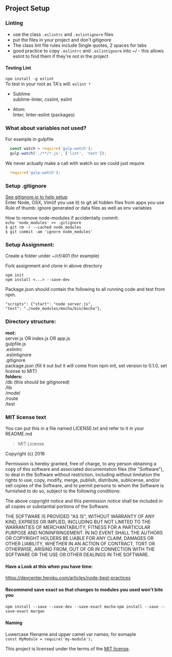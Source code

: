 ## Project Setup
### Linting
+ use the class `.eslintrc` and `.eslintignore` files
+ put the files in your project and don't gitignore  
+ The class lint file rules include Single quotes, 2 spaces for tabs  
+ good practice to copy `.eslintrc` and `.eslintignore`  into ~/ - this allows eslint to find them if they're not in the project

#### Testing Lint  
```npm install -g eslint```  
To test in your root as TA's will:  ```eslint *```  
* Sublime  
  sublime-linter, csslint, eslint

* Atom:  
  linter, linter-eslint (packages)

### What about variables not used?

For example in gulpfile

```javascript
  const watch = require('gulp-watch');
  gulp.watch('./**/*.js', ['lint', 'test']);
```

  We never actually make a call with watch so we could just require

```javascript
  require('gulp-watch');
```  

### Setup .gitignore
[See gitignore.io to help setup](https://www.google.com)  
Enter Node, OSX, Vim(if you use it) to git all hidden files from apps you use
Rule of thumb: ignore generated or data files as well as env variables

How to remove node-modules if accidentally commit:    
`echo 'node_modules' >> .gitignore`    
`$ git rm -r --cached node_modules`    
`$ git commit -am 'ignore node_modules'`  

### Setup Assignment:
Create a folder under ~/cf/401 (for example)

Fork assignment and clone in above directory

`npm init`  
`npm install <...> --save-dev`

Package.json should contain the following to all running code and test from npm.

`"scripts": {"start": "node server.js",`  
`"test": "./node_modules/mocha/bin/mocha"},`

### Directory structure:
**root:**   
server.js OR index.js OR app.js  
gulpfile.js  
.eslintrc  
.eslintignore  
.gitignore  
package.json (fill it out but it will come from npm init, set version to 0.1.0, set license to MIT)  
**folders:**  
/db  (this should be gitignored)  
/lib  
/model  
/route  
/test  

### MIT license text  
You can put this in a file named LICENSE.txt and refer to it in your README.md  
 > MIT License

 Copyright (c) 2016 <your name>

 Permission is hereby granted, free of charge, to any person obtaining a copy
 of this software and associated documentation files (the "Software"), to deal
 in the Software without restriction, including without limitation the rights
 to use, copy, modify, merge, publish, distribute, sublicense, and/or sell
 copies of the Software, and to permit persons to whom the Software is
 furnished to do so, subject to the following conditions:

 The above copyright notice and this permission notice shall be included in all
 copies or substantial portions of the Software.

 THE SOFTWARE IS PROVIDED "AS IS", WITHOUT WARRANTY OF ANY KIND, EXPRESS OR
 IMPLIED, INCLUDING BUT NOT LIMITED TO THE WARRANTIES OF MERCHANTABILITY,
 FITNESS FOR A PARTICULAR PURPOSE AND NONINFRINGEMENT. IN NO EVENT SHALL THE
 AUTHORS OR COPYRIGHT HOLDERS BE LIABLE FOR ANY CLAIM, DAMAGES OR OTHER
 LIABILITY, WHETHER IN AN ACTION OF CONTRACT, TORT OR OTHERWISE, ARISING FROM,
 OUT OF OR IN CONNECTION WITH THE SOFTWARE OR THE USE OR OTHER DEALINGS IN THE
 SOFTWARE.

#### Have a Look at this when you have time:

https://devcenter.heroku.com/articles/node-best-practices

#### Recommend save exact so that changes to modules you used won't bite you  
 `npm install --save --save-dev --save-exact mocha`    `npm install --save --save-exact morgan`  

#### Naming  
Lowercase filename and upper camel var names; for exmaple   
`const MyModule = require('my-module');`


This project is licensed under the terms of the [MIT license](https://opensource.org/licenses/MIT).
